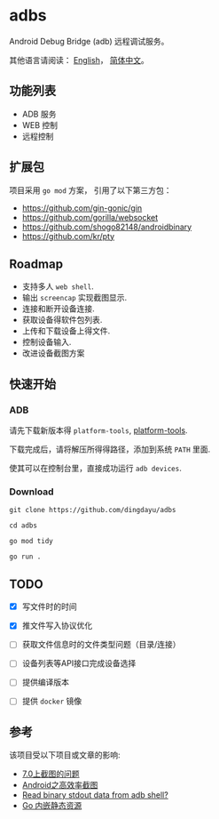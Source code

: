 # adbs

Android Debug Bridge (adb) 远程调试服务。

其他语言请阅读： [English](README.md)， [简体中文](README.zh-CN.md)。

## 功能列表

* ADB 服务
* WEB 控制
* 远程控制

## 扩展包

项目采用 `go mod` 方案，  引用了以下第三方包：

- https://github.com/gin-gonic/gin
- https://github.com/gorilla/websocket
- https://github.com/shogo82148/androidbinary
- https://github.com/kr/pty

## Roadmap

* 支持多人 `web shell`.
* 输出 `screencap` 实现截图显示.
* 连接和断开设备连接.
* 获取设备得软件包列表.
* 上传和下载设备上得文件.
* 控制设备输入.
* 改进设备截图方案

## 快速开始

### ADB

请先下载新版本得 `platform-tools`, [platform-tools](https://developer.android.com/studio/releases/platform-tools).

下载完成后，请将解压所得得路径，添加到系统 `PATH` 里面.

使其可以在控制台里，直接成功运行 `adb devices`.

### Download

```shell
git clone https://github.com/dingdayu/adbs

cd adbs

go mod tidy

go run .
```

## TODO

- [X] 写文件时的时间
- [X] 推文件写入协议优化
- [ ] 获取文件信息时的文件类型问题（目录/连接）
- [ ] 设备列表等API接口完成设备选择
- [ ] 提供编译版本
- [ ] 提供 `docker` 镜像


## 参考

该项目受以下项目或文章的影响: 

- [7.0上截图的问题](https://github.com/mzlogin/awesome-adb/issues/33)
- [Android之高效率截图](https://juejin.im/post/5bab409ef265da0afc2c032e)
- [Read binary stdout data from adb shell?](https://stackoverflow.com/questions/13578416/read-binary-stdout-data-from-adb-shell)
- [Go 内嵌静态资源](http://fuxiaohei.me/2016/10/1/go-binary-embed-asset.html)